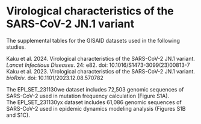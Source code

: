 # Virological characteristics of the SARS-CoV-2 JN.1 variant

The supplemental tables for the GISAID datasets used in the following studies.

Kaku et al. 2024. Virological characteristics of the SARS-CoV-2 JN.1 variant. *Lancet Infectious Diseases*. 24: e82. doi: 10.1016/S1473-3099(23)00813-7\
Kaku et al. 2023. Virological characteristics of the SARS-CoV-2 JN.1 variant. *bioRxiv*. doi: 10.1101/2023.12.08.570782

The EPI_SET_231130we dataset includes 72,503 genomic sequences of SARS-CoV-2 used in mutation frequency calculation (Figure S1A).\
The EPI_SET_231130yx dataset includes 61,086 genomic sequences of SARS-CoV-2 used in epidemic dynamics modeling analysis (Figures S1B and S1C).
